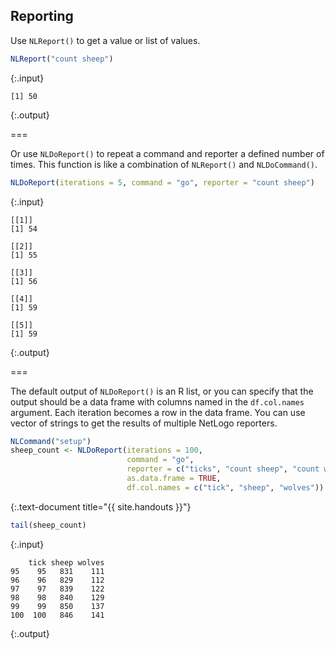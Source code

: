 ---
---

## Reporting

Use `NLReport()` to get a value or list of values.


~~~r
NLReport("count sheep")
~~~
{:.input}
~~~
[1] 50
~~~
{:.output}

===

Or use `NLDoReport()` to repeat a command and reporter a defined number of times. This function is like a combination of `NLReport()` and `NLDoCommand()`.


~~~r
NLDoReport(iterations = 5, command = "go", reporter = "count sheep")
~~~
{:.input}
~~~
[[1]]
[1] 54

[[2]]
[1] 55

[[3]]
[1] 56

[[4]]
[1] 59

[[5]]
[1] 59
~~~
{:.output}

===

The default output of `NLDoReport()` is an R list, or you can specify that the output should be a data frame with columns named in the `df.col.names` argument. Each iteration becomes a row in the data frame. You can use vector of strings to get the results of multiple NetLogo reporters. 


~~~r
NLCommand("setup")
sheep_count <- NLDoReport(iterations = 100, 
                          command = "go", 
                          reporter = c("ticks", "count sheep", "count wolves"),
                          as.data.frame = TRUE,
                          df.col.names = c("tick", "sheep", "wolves"))
~~~
{:.text-document title="{{ site.handouts }}"}


~~~r
tail(sheep_count)
~~~
{:.input}
~~~
    tick sheep wolves
95    95   831    111
96    96   829    112
97    97   839    122
98    98   840    129
99    99   850    137
100  100   846    141
~~~
{:.output}

